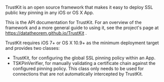 TrustKit is an open source framework that makes it easy to deploy SSL public key
pinning in any iOS or OS X App.


This is the API documentation for TrustKit. For an overview of the framework and
a more general guide to using it, see the project's page at
https://datatheorem.github.io/TrustKit .

TrustKit requires iOS 7+ or OS X 10.9+ as the minimum deployment target and
provides two classes:

* TrustKit, for configuring the global SSL pinning policy within an App.
* TSKPinVerifier, for manually validating a certificate chain against the
configured pinning policy. This class only needs to be used for connections
that are not automatically intercepted by TrustKit.
